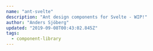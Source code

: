```yaml
---
name: "ant-svelte"
description: "Ant design components for Svelte - WIP!"
author: "Anders Sjöberg"
updated: "2019-09-08T00:43:02.845Z"
tags: 
  - component-library
---
```

